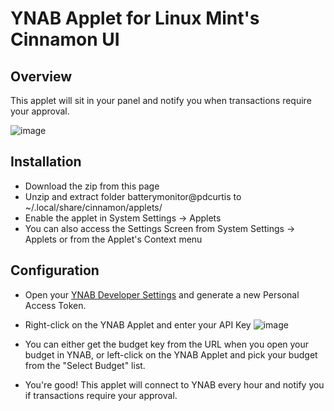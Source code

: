 # YNAB Applet for Linux Mint's Cinnamon UI

## Overview
This applet will sit in your panel and notify you when transactions require your approval.

![image](https://user-images.githubusercontent.com/3085772/157668040-c12779bb-4fdc-4437-a0ec-67364ea925f1.png)

## Installation

- Download the zip from this page
- Unzip and extract folder batterymonitor@pdcurtis to ~/.local/share/cinnamon/applets/
- Enable the applet in System Settings -> Applets
- You can also access the Settings Screen from System Settings -> Applets or from the Applet's Context menu

## Configuration
- Open your [YNAB Developer Settings](https://app.youneedabudget.com/settings/developer) and generate a new Personal Access Token.
- Right-click on the YNAB Applet and enter your API Key
![image](https://user-images.githubusercontent.com/3085772/157667668-3ff1ea34-432f-41d3-9fcb-96f25028952e.png)

- You can either get the budget key from the URL when you open your budget in YNAB, or left-click on the YNAB Applet and pick your budget from the "Select Budget" list.

- You're good! This applet will connect to YNAB every hour and notify you if transactions require your approval.
